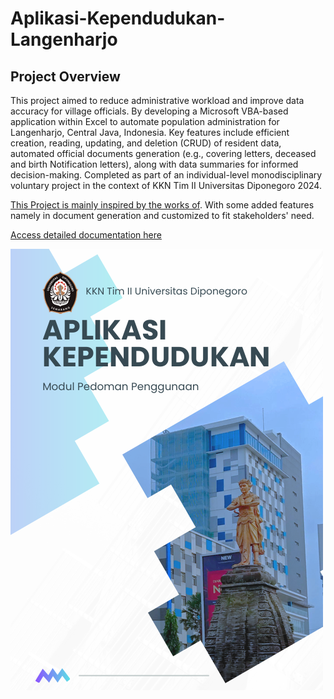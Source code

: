# Aplikasi-Kependudukan-Langenharjo

## Project Overview
This project aimed to reduce administrative workload and improve data accuracy for village officials. By developing a Microsoft VBA-based application within Excel to automate population administration for Langenharjo, Central Java, Indonesia. Key features include efficient creation, reading, updating, and deletion (CRUD) of resident data, automated official documents generation (e.g., covering letters, deceased and birth Notification letters), along with data summaries for informed decision-making. Completed as part of an individual-level monodisciplinary voluntary project in the context of KKN Tim II Universitas Diponegoro 2024.

 [This Project is mainly inspired by the works of]([URL](https://www.youtube.com/@EAProject)).
 With some added features namely in document generation and customized to fit stakeholders' need.

 [Access detailed documentation here]([https://github.com/username/repository/blob/branch/path/to/your/file.ext](https://github.com/dzakialaqsha/Aplikasi-Kependudukan-Langenharjo/blob/main/Modul%20Aplikasi%20Kependudukan_compressed.pdf))

![User Guide Cover](resources/Cover.png)
